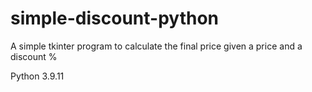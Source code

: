 # simple-discount-python
A simple tkinter program to calculate the final price given a price and a discount %

Python 3.9.11
